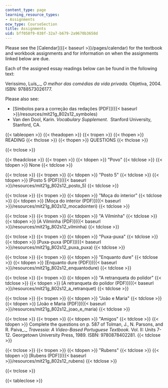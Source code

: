 ```yaml
---
content_type: page
learning_resource_types:
- Assignments
ocw_type: CourseSection
title: Assignments
uid: bff058f9-038f-32a7-b679-2a9670b3658d
---
```


Please see the [Calendar]({{< baseurl >}}/pages/calendar) for the textbook and workbook assignments and for information on when the assignments linked below are due.

Each of the assigned essay readings below can be found in the following text:

Verissimo, Luís_._ _O melhor das comédias da vida privada._ Objetiva, 2004. ISBN: 9788573026177.

Please also see:

*   [Símbolos para a correção das redações (PDF)]({{< baseurl >}}/resources/mit21g_802s12_symboles)
*   Van den Dool, Karin. _Vocabulary Supplement_.  Stanford University, Stanford, CA. 

{{< tableopen >}}
{{< theadopen >}}
{{< tropen >}}
{{< thopen >}}
READING
{{< thclose >}}
{{< thopen >}}
QUESTIONS
{{< thclose >}}

{{< trclose >}}

{{< theadclose >}}
{{< tropen >}}
{{< tdopen >}}
"Povo"
{{< tdclose >}}
{{< tdopen >}}
None
{{< tdclose >}}

{{< trclose >}}
{{< tropen >}}
{{< tdopen >}}
"Posto 5"
{{< tdclose >}}
{{< tdopen >}}
[Posto 5 (PDF)]({{< baseurl >}}/resources/mit21g_802s12_posto_5)
{{< tdclose >}}

{{< trclose >}}
{{< tropen >}}
{{< tdopen >}}
"Moça do interior"
{{< tdclose >}}
{{< tdopen >}}
[Moça do interior (PDF)]({{< baseurl >}}/resources/mit21g_802s12_mocadointeri)
{{< tdclose >}}

{{< trclose >}}
{{< tropen >}}
{{< tdopen >}}
"A Vilminha"
{{< tdclose >}}
{{< tdopen >}}
[A Vilminha (PDF)]({{< baseurl >}}/resources/mit21g_802s12_vilminha)
{{< tdclose >}}

{{< trclose >}}
{{< tropen >}}
{{< tdopen >}}
"Puxa-puxa"
{{< tdclose >}}
{{< tdopen >}}
[Puxa-puxa (PDF)]({{< baseurl >}}/resources/mit21g_802s12_puxa_puxa)
{{< tdclose >}}

{{< trclose >}}
{{< tropen >}}
{{< tdopen >}}
"Enquanto dure"
{{< tdclose >}}
{{< tdopen >}}
[Enquanto dure (PDF)]({{< baseurl >}}/resources/mit21g_802s12_enquantodure)
{{< tdclose >}}

{{< trclose >}}
{{< tropen >}}
{{< tdopen >}}
"A retranqueta do polidor"
{{< tdclose >}}
{{< tdopen >}}
[A retranqueta do polidor (PDF)]({{< baseurl >}}/resources/mit21g_802s12_a_retranquet)
{{< tdclose >}}

{{< trclose >}}
{{< tropen >}}
{{< tdopen >}}
"João e Maria"
{{< tdclose >}}
{{< tdopen >}}
[João e Maria (PDF)]({{< baseurl >}}/resources/mit21g_802s12_joao_e_maria)
{{< tdclose >}}

{{< trclose >}}
{{< tropen >}}
{{< tdopen >}}
"Amigos"
{{< tdclose >}}
{{< tdopen >}}
Complete the questions on p. 587 of Tolman, J., N. Parsons, and R. Paiva_._ _Travessia: A Video-Based Portuguese Textbook._ Vol. II: Units 7-12. Georgetown University Press, 1989. ISBN: 9780878402281.
{{< tdclose >}}

{{< trclose >}}
{{< tropen >}}
{{< tdopen >}}
"Rubens"
{{< tdclose >}}
{{< tdopen >}}
[Rubens (PDF)]({{< baseurl >}}/resources/mit21g_802s12_rubens)
{{< tdclose >}}

{{< trclose >}}

{{< tableclose >}}